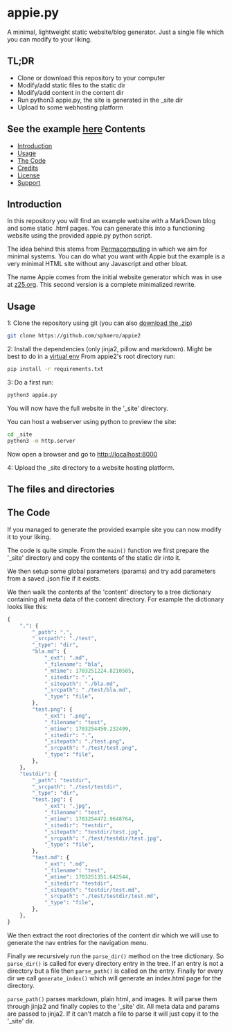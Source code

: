appie.py
========

A minimal, lightweight static website/blog generator. Just a single file which you can modify to your liking.

TL;DR
-----

* Clone or download this repository to your computer
* Modify/add static files to the static dir
* Modify/add content in the content dir
* Run python3 appie.py, the site is generated in the _site dir
* Upload to some webhosting platform

See the example [here](http://pong.hku.nl/~arnaud.loonstra/appie2/)
Contents
--------

* [Introduction](#introduction)
* [Usage](#usage)
* [The Code](#the-code)
* [Credits](#credits)
* [License](#license)
* [Support](#support)

Introduction
------------

In this repository you will find an example website with a MarkDown blog 
and some static .html pages. You can generate this into a functioning 
website using the provided appie.py python script.

The idea behind this stems from [Permacomputing](http://permacomputing.net)
in which we aim for minimal systems. You can do what you want with Appie but
the example is a very minimal HTML site without any Javascript and other bloat.

The name Appie comes from the initial website generator which was in use at
[z25.org](http://www.z25.org). This second version is a complete minimalized
rewrite.

Usage
-----

1: Clone the repository using git (you can also 
[download the .zip](https://codeload.github.com/sphaero/appie2/zip/refs/heads/master))

```sh
git clone https://github.com/sphaero/appie2
```

2: Install the dependencies (only jinja2, pillow and markdown). Might be best 
to do in a [virtual env](https://docs.python.org/3/tutorial/venv.html)
From appie2's root directory run:

```sh
pip install -r requirements.txt
```

3: Do a first run:

```sh
python3 appie.py
```

You will now have the full website in the '_site' directory.

You can host a webserver using python to preview the site:

```sh
cd _site
python3 -m http.server
```

Now open a browser and go to [http://localhost:8000](http://localhost:8000)

4: Upload the _site directory to a website hosting platform.

The files and directories
-------------------------



The Code
--------

If you managed to generate the provided example site you can now modify it 
to your liking.

The code is quite simple. From the `main()` function we first prepare the 
'_site' directory and copy the contents of the static dir into it.

We then setup some global parameters (params) and try add parameters from
a saved .json file if it exists.

We then walk the contents af the 'content' directory to a tree dictionary containing
all meta data of the content directory. For example the dictionary looks like this:

```python
{
    ".": {
        "_path": ".",
        "_srcpath": "./test",
        "_type": "dir",
        "bla.md": {
            "_ext": ".md",
            "_filename": "bla",
            "_mtime": 1703251224.8210585,
            "_sitedir": ".",
            "_sitepath": "./bla.md",
            "_srcpath": "./test/bla.md",
            "_type": "file",
        },
        "test.png": {
            "_ext": ".png",
            "_filename": "test",
            "_mtime": 1703254450.232499,
            "_sitedir": ".",
            "_sitepath": "./test.png",
            "_srcpath": "./test/test.png",
            "_type": "file",
        },
    },
    "testdir": {
        "_path": "testdir",
        "_srcpath": "./test/testdir",
        "_type": "dir",
        "test.jpg": {
            "_ext": ".jpg",
            "_filename": "test",
            "_mtime": 1703254472.9648764,
            "_sitedir": "testdir",
            "_sitepath": "testdir/test.jpg",
            "_srcpath": "./test/testdir/test.jpg",
            "_type": "file",
        },
        "test.md": {
            "_ext": ".md",
            "_filename": "test",
            "_mtime": 1703251351.642544,
            "_sitedir": "testdir",
            "_sitepath": "testdir/test.md",
            "_srcpath": "./test/testdir/test.md",
            "_type": "file",
        },
    },
}
```

We then extract the root directories of the content dir which we 
will use to generate the nav entries for the navigation menu.

Finally we recursively run the `parse_dir()` method on the tree
dictionary. So `parse_dir()` is called for every directory entry
in the tree. If an entry is not a directory but a file then
`parse_path()` is called on the entry. Finally for every dir 
we call `generate_index()` which will generate an index.html page 
for the directory.

`parse_path()` parses markdown, plain html, and images. It will
parse them through jinja2 and finally copies to the '_site' dir.
All meta data and params are passed to jinja2. If it can't match 
a file to parse it will just copy it to the '_site' dir.
